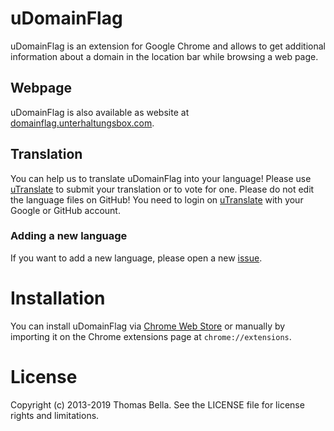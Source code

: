 uDomainFlag
===========

uDomainFlag is an extension for Google Chrome and allows to get additional information about a domain in the location bar while browsing a web page.

## Webpage
uDomainFlag is also available as website at [domainflag.unterhaltungsbox.com](http://domainflag.unterhaltungsbox.com/).

## Translation
You can help us to translate uDomainFlag into your language! Please use [uTranslate](http://translate.unterhaltungsbox.com/) to submit your translation or to vote for one.
Please do not edit the language files on GitHub!
You need to login on [uTranslate](http://translate.unterhaltungsbox.com/) with your Google or GitHub account.

### Adding a new language
If you want to add a new language, please open a new [issue](https://github.com/Thomas2500/uDomainFlag/issues).

# Installation
You can install uDomainFlag via [Chrome Web Store](https://chrome.google.com/webstore/detail/udomainflag/eklbfdpploakpkdakoielobggbhemlnm) or manually by importing it on the Chrome extensions page at `chrome://extensions`.

# License
Copyright (c) 2013-2019 Thomas Bella.
See the LICENSE file for license rights and limitations.
